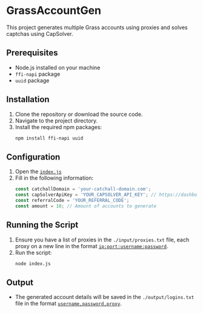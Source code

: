 # GrassAccountGen

This project generates multiple Grass accounts using proxies and solves captchas using CapSolver.

## Prerequisites

- Node.js installed on your machine
- `ffi-napi` package
- `uuid` package

## Installation

1. Clone the repository or download the source code.
2. Navigate to the project directory.
3. Install the required npm packages:
    ```sh
    npm install ffi-napi uuid
    ```

## Configuration

1. Open the [`index.js`](index.js)
2. Fill in the following information:
    ```javascript
    const catchallDomain = 'your-catchall-domain.com';
    const capSolverApiKey = 'YOUR_CAPSOLVER_API_KEY'; // https://dashboard.capsolver.com/passport/register?inviteCode=6XKugRuEv4Hb
    const referralCode = 'YOUR_REFERRAL_CODE';
    const amount = 10; // Amount of accounts to generate
    ```

## Running the Script

1. Ensure you have a list of proxies in the `./input/proxies.txt` file, each proxy on a new line in the format [`ip:port:username:password`](input/proxies.txt).
2. Run the script:
    ```sh
    node index.js
    ```

## Output

- The generated account details will be saved in the `./output/logins.txt` file in the format [`username,password,proxy`](output/).